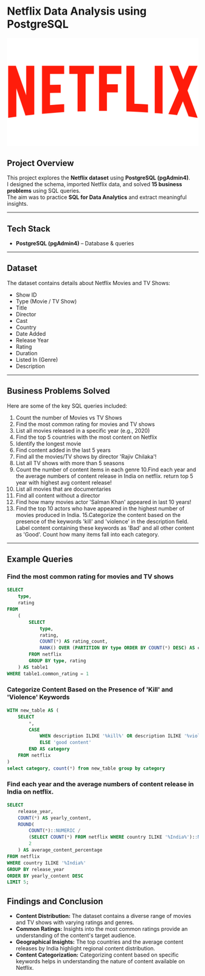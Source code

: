 # Netflix Data Analysis using PostgreSQL

![Netflix SQL Project](https://github.com/Garima1111111/Netflix_SQL_Project/blob/main/red-large-netflix-logo-text-701751694792625tjldcsq74b.png)

##  Project Overview  
This project explores the **Netflix dataset** using **PostgreSQL (pgAdmin4)**.  
I designed the schema, imported Netflix data, and solved **15 business problems** using SQL queries.  
The aim was to practice **SQL for Data Analytics** and extract meaningful insights.  

---

##  Tech Stack  
- **PostgreSQL (pgAdmin4)** – Database & queries  

---

## Dataset  
The dataset contains details about Netflix Movies and TV Shows:  
- Show ID  
- Type (Movie / TV Show)  
- Title  
- Director  
- Cast  
- Country  
- Date Added  
- Release Year  
- Rating  
- Duration  
- Listed In (Genre)  
- Description  

---

## Business Problems Solved  

Here are some of the key SQL queries included:  

1. Count the number of Movies vs TV Shows
2. Find the most common rating for movies and TV shows
3. List all movies released in a specific year (e.g., 2020)
4. Find the top 5 countries with the most content on Netflix
5. Identify the longest movie
6. Find content added in the last 5 years
7. Find all the movies/TV shows by director 'Rajiv Chilaka'!
8. List all TV shows with more than 5 seasons
9. Count the number of content items in each genre
10.Find each year and the average numbers of content release in India on netflix. 
return top 5 year with highest avg content release!
11. List all movies that are documentaries
12. Find all content without a director
13. Find how many movies actor 'Salman Khan' appeared in last 10 years!
14. Find the top 10 actors who have appeared in the highest number of movies produced in India.
15.Categorize the content based on the presence of the keywords 'kill' and 'violence' in 
the description field. Label content containing these keywords as 'Bad' and all other 
content as 'Good'. Count how many items fall into each category.  

---

## Example Queries  

### Find the most common rating for movies and TV shows
```sql
SELECT
    type,
    rating
FROM
    (
        SELECT 
            type, 
            rating, 
            COUNT(*) AS rating_count,
            RANK() OVER (PARTITION BY type ORDER BY COUNT(*) DESC) AS common_rating
        FROM netflix
        GROUP BY type, rating
    ) AS table1
WHERE table1.common_rating = 1
```

### Categorize Content Based on the Presence of 'Kill' and 'Violence' Keywords 
```sql
WITH new_table AS (
    SELECT 
        *,
        CASE
            WHEN description ILIKE '%kill%' OR description ILIKE '%violence%' THEN 'bad content'
            ELSE 'good content'
        END AS category
    FROM netflix
)
select category, count(*) from new_table group by category
```

### Find each year and the average numbers of content release in India on netflix. 

```sql
SELECT 
    release_year,
    COUNT(*) AS yearly_content,
    ROUND(
        COUNT(*)::NUMERIC / 
        (SELECT COUNT(*) FROM netflix WHERE country ILIKE '%India%')::NUMERIC * 100, 
        2
    ) AS average_content_percentage
FROM netflix
WHERE country ILIKE '%India%'
GROUP BY release_year
ORDER BY yearly_content DESC
LIMIT 5;
```
## Findings and Conclusion

- **Content Distribution:** The dataset contains a diverse range of movies and TV shows with varying ratings and genres.
- **Common Ratings:** Insights into the most common ratings provide an understanding of the content's target audience.
- **Geographical Insights:** The top countries and the average content releases by India highlight regional content distribution.
- **Content Categorization:** Categorizing content based on specific keywords helps in understanding the nature of content available on Netflix.
